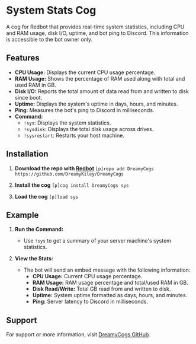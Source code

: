 # System Stats Cog

A cog for Redbot that provides real-time system statistics, including CPU and RAM usage, disk I/O, uptime, and bot ping to Discord. This information is accessible to the bot owner only.

## Features

- **CPU Usage:** Displays the current CPU usage percentage.
- **RAM Usage:** Shows the percentage of RAM used along with total and used RAM in GB.
- **Disk I/O:** Reports the total amount of data read from and written to disk since boot.
- **Uptime:** Displays the system's uptime in days, hours, and minutes.
- **Ping:** Measures the bot's ping to Discord in milliseconds.
- **Command:**
  - `!sys`: Displays the system statistics.
  - `!sysdisk`: Displays the total disk usage across drives.
  - `!sysrestart`: Restarts your host machine.

## Installation

1. **Download the repo with [Redbot](https://github.com/Cog-Creators/Red-DiscordBot)**
   ```[p]repo add DreamyCogs https://github.com/DreamyKiley/DreamyCogs```

2. **Install the cog**
   ```[p]cog install DreamyCogs sys```

3. **Load the cog**
   ```[p]load sys```

## Example

1. **Run the Command:**
   - Use `!sys` to get a summary of your server machine's system statistics.

2. **View the Stats:**
   - The bot will send an embed message with the following information:
     - **CPU Usage:** Current CPU usage percentage.
     - **RAM Usage:** RAM usage percentage and total/used RAM in GB.
     - **Disk Read/Write:** Total GB read from and written to disk.
     - **Uptime:** System uptime formatted as days, hours, and minutes.
     - **Ping:** Server latency to Discord in milliseconds.

## Support

For support or more information, visit [DreamyCogs GitHub](https://github.com/DreamyKiley).
